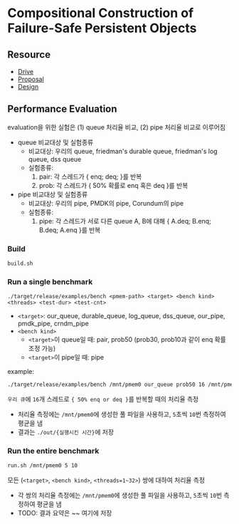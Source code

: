# Compositional Construction of Failure-Safe Persistent Objects

## Resource

- [Drive](https://drive.google.com/drive/u/1/folders/1DHXS67QvUaZGUWluOwqcFV-V7wh5YkBb)
- [Proposal](https://docs.google.com/document/d/1lEQc1tiZ5nVnXoYXy262q7kIYw_sRTN4NNbPMGMItO4/edit?usp=sharing)
- [Design](https://docs.google.com/document/d/147tqRFIaAN1PeYG6KBrdjk5esPZ0dtY-R9yzQVYxCXc/edit?usp=sharing)

## Performance Evaluation

evaluation을 위한 실험은 (1) queue 처리율 비교, (2) pipe 처리율 비교로 이루어짐
- queue 비교대상 및 실험종류
    - 비교대상: 우리의 queue, friedman's durable queue, friedman's log queue, dss queue
    - 실험종류:
        1. pair: 각 스레드가 { enq; deq; }를 반복
        2. prob: 각 스레드가 { 50% 확률로 enq 혹은 deq }를 반복
- pipe 비교대상 및 실험종류
    - 비교대상: 우리의 pipe, PMDK의 pipe, Corundum의 pipe
    - 실험종류:
        1. pipe: 각 스레드가 서로 다른 queue A, B에 대해 { A.deq; B.enq; B.deq; A.enq }를 반복
### Build

```bash
build.sh
```

### Run a single benchmark
```
./target/release/examples/bench <pmem-path> <target> <bench kind> <threads> <test-dur> <test-cnt>
```
- `<target>`: our_queue, durable_queue, log_queue, dss_queue, our_pipe, pmdk_pipe, crndm_pipe
- `<bench kind>`
    - `<target>`이 queue일 때: pair, prob50 (prob30, prob10과 같이 enq 확률 조정 가능)
    - `<target>`이 pipe일 때: pipe

example:
```bash
./target/release/examples/bench /mnt/pmem0 our_queue prob50 16 /mnt/pmem0 5 10
```
`우리 큐`에 `16`개 스레드로 `{ 50% enq or deq }`를 반복할 때의 처리율 측정
- 처리율 측정에는 `/mnt/pmem0`에 생성한 풀 파일을 사용하고, `5`초씩 `10`번 측정하여 평균을 냄
- 결과는 `./out/{실행시킨 시간}`에 저장

### Run the entire benchmark
```bash
run.sh /mnt/pmem0 5 10
```
모든 (`<target>`, `<bench kind>`, `<threads=1~32>`) 쌍에 대하여 처리율 측정
- 각 쌍의 처리율 측정에는 `/mnt/pmem0`에 생성한 풀 파일을 사용하고, `5`초씩 `10`번 측정하여 평균을 냄
- TODO: 결과 요약은 ~~ 여기에 저장

